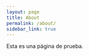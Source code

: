 ```yaml
---
layout: page
title: About
permalink: /about/
sidebar_link: true
---
```


Esta es una página de prueba.